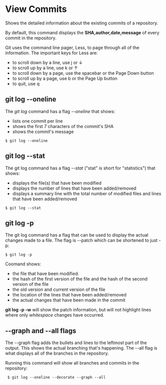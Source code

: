 # View Commits
Shows the detailed information about the existing commits of a repository.

By default, this command displays the **SHA,author,date,message** of every commit in the repository.

Git uses the command line pager, Less, to page through all of the information. The important keys for Less are:

 - to scroll down by a line, use j or ↓
 - to scroll up by a line, use k or ↑
 - to scroll down by a page, use the spacebar or the Page Down button
 - to scroll up by a page, use b or the Page Up button
 - to quit, use q
 
 ## git log --oneline
 The *git log* command has a flag *--oneline* that shows:
 - lists one commit per line
 - shows the first 7 characters of the commit's SHA
 - shows the commit's message
 ```
 $ git log --oneline
 ```

 ## git log --stat
 The git log command has a flag *--stat* ("stat" is short for "statistics") that shows:
  - displays the file(s) that have been modified
  - displays the number of lines that have been added/removed
  - displays a summary line with the total number of modified files and lines that have been added/removed
 
  ```
 $ git log --stat
 ```
 
 ## git log -p
 The git log command has a flag that can be used to display the actual changes made to a file. The flag is --patch which can be shortened to just -p:
   
 ```
 $ git log -p
 ```
 Coomand shows:
   - the file that have been modified.
   - the hash of the first version of the file and the hash of the second version of the file
   - the old version and current version of the file
   - the location of the lines that have been added/removed
   - the actual changes that have been made in the commit
   
 **git log -p -w** will show the patch information, but will not highlight lines where only *whitespace* changes have occurred.
 
 ## --graph and --all flags
 The --graph flag adds the bullets and lines to the leftmost part of the output. This shows the actual branching that's happening. The --all flag is what displays all of the branches in the repository.
  
 Running this command will show all branches and commits in the repository:
 ```
  $ git log --oneline --decorate --graph --all
 ```

 
 
 
 
